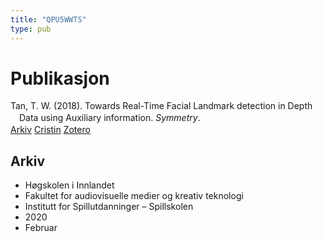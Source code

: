 ```yaml
---
title: "QPU5WWTS"
type: pub
---
```

<h1>Publikasjon</h1>
<article id="csl-bib-container-QPU5WWTS" class="csl-bib-container">
  <div class="csl-bib-body" style="line-height: 1.35; padding-left: 1em; text-indent:-1em;">
  <div class="csl-entry">Tan, T. W. (2018). Towards Real-Time Facial Landmark detection in Depth Data using Auxiliary information. <i>Symmetry</i>.</div>
</div>
  <div class="csl-bib-buttons">
    <a href="#taxonomy-article-QPU5WWTS" class="csl-bib-button">Arkiv</a>
    <a href="https://app.cristin.no/results/show.jsf?id=1795556" alt="Cristin URL" class="csl-bib-button">Cristin</a>
    <a href="http://zotero.org/groups/5402882/items/QPU5WWTS" alt="Zotero URL" class="csl-bib-button">Zotero</a>
  </div>
  <div id="csl-bib-meta-container-QPU5WWTS"></div>
</article>
<div id="csl-bib-meta-QPU5WWTS" class="csl-bib-meta">
  <article id="taxonomy-article-QPU5WWTS" class="taxonomy-article">
    <h1>Arkiv</h1>
    <ul>
      <li>Høgskolen i Innlandet</li>
      <li>Fakultet for audiovisuelle medier og kreativ teknologi</li>
      <li>Institutt for Spillutdanninger – Spillskolen</li>
      <li>2020</li>
      <li>Februar</li>
    </ul>
  </article>
</div>
